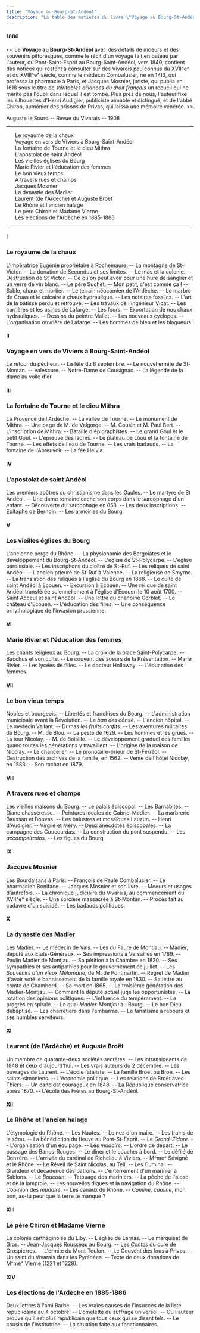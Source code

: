```yaml
---
title: "Voyage au Bourg-St-Andéol"
description: "La table des matières du livre \"Voyage au Bourg-St-Andéol\" du Docteur Francus (Albin Mazon) publié en 1886 par l'Imprimerie du Patriote de Privas"
---
```


#### 1886

<< Le **Voyage au Bourg-St-Andéol** avec des détails de
moeurs et des souvenirs pittoresques, comme le récit d'un voyage
fait en bateau par l'auteur, du Pont-Saint-Esprit au Bourg-Saint-Andéol,
vers 1840, contient des notices qui restent à
consulter sur des Vivarois peu connus du XVII^e^ et du XVIII^e^
siècle, comme le médecin Combalusier, né en 1713, qui professa
la pharmacie à Paris, et Jacques Mosnier, juriste, qui publia en
1618 sous le titre de _Véritables alliances du droit français_ un
recueil qui ne mérite pas l'oubli dans lequel il est tombé. Plus
près de nous, l'auteur fixe les silhouettes d'Henri Audigier,
publiciste aimable et distingué, et de l'abbé Chiron, aumônier
des prisons de Privas, qui laissa une mémoire vénérée. >>

<div class="end">

Auguste le Sourd -- Revue du Vivarais -- 1908

</div>

<hr class="basic">

<div id="toc">

1. Le royaume de la chaux
1. Voyage en vers de Viviers à Bourg-Saint-Andéol
1. La fontaine de Tourne et le dieu Mithra
1. L'apostolat de saint Andéol
1. Les vieilles églises du Bourg
1. Marie Rivier et l'éducation des femmes
1. Le bon vieux temps
1. A travers rues et champs
1. Jacques Mosnier
1. La dynastie des Madier
1. Laurent (de l'Ardèche) et Auguste Broët
1. Le Rhône et l'ancien halage
1. Le père Chiron et Madame Vierne
1. Les élections de l'Ardèche en 1885-1886

</div>

<hr class="basic">

#### I

### Le royaume de la chaux

<div class="tltr">

L'impératrice Eugénie propriétaire à Rochemaure. -- La montagne de St-Victor. --
La donation de Secundus et ses limites. -- Le mas et la colonie. -- Destruction
de St Victor. -- Ce qu'on peut avoir pour une hure de sanglier et un verre de
vin blanc. -- Le père Suchet. -- Mon petit, c'est comme ça ! -- Sable, chaux et
mortier. -- Le terrain néocomien de l'Ardèche. -- Le marbre de Cruas et le
calcaire à chaux hydraulique. -- Les notaires fossiles. -- L'art de la bâtisse
perdu et retrouvé. -- Les travaux de l'ingénieur Vicat. -- Les carrières et les
usines de Lafarge. -- Les fours. -- Exportation de nos chaux hydrauliques. --
Dessins du peintre Mallet. -- Les nouveaux cyclopes. -- L'organisation ouvrière
de Lafarge. -- Les hommes de bien et les blagueurs.

</div>

#### II

### Voyage en vers de Viviers à Bourg-Saint-Andéol

<div class="tltr">

Le retour du pêcheur. -- La fête du 8 septembre. -- Le nouvel ermite de
St-Montan. -- Valescure. -- Notre-Dame de Cousignac. -- La légende de la dame au
voile d'or.

</div>

#### III

### La fontaine de Tourne et le dieu Mithra

<div class="tltr">

La Provence de l'Ardèche. -- La vallée de Tourne. -- Le monument de Mithra. --
Une page de M. de Valgorge. -- M. Cousin et M. Paul Bert. -- L'inscription de
Mithra. -- Bataille d'épigraphistes. -- Le grand Goul et le petit Goul. --
L'épreuve des ladres. -- Le plateau de Lôou et la fontaine de Tourne. -- Les
effets de l'eau de Tourne. -- Les vrais badauds. -- La fontaine de l'Abreuvoir.
-- La fée Helvia.

</div>


#### IV

### L'apostolat de saint Andéol

<div class="tltr">

Les premiers apôtres du christianisme dans les Gaules. -- Le martyre de St
Andéol. -- Une dame romaine cache son corps dans le sarcophage d'un enfant. --
Découverte du sarcophage en 858. -- Les deux inscriptions. -- Epitaphe de
Bernoin. -- Les armoiries du Bourg.

</div>

#### V

### Les vieilles églises du Bourg

<div class="tltr">

L'ancienne berge du Rhône. -- La physionomie des Bergoïates et le développement
du Bourg-St-Andéol. -- L'église de St-Polycarpe. -- L'église paroissiale. -- Les
inscriptions du cloître de St-Ruf. -- Les reliques de saint Andéol. -- L'ancien
prieuré de St-Ruf à Valence. -- La religieuse de Smyrne. -- La translation des
reliques à l'église du Bourg en 1868. -- Le culte de saint Andéol à Ecouen. --
Excursion à Ecouen. -- Une relique de saint Andéol transférée solennellement à
l'église d'Ecouen le 10 août 1700. -- Saint Acceul et saint Andéol. -- Une
lettre du chanoine Corblet. -- Le château d'Ecouen. -- L'éducation des filles.
-- Une conséquence ornythologique de l'invasion prussienne.

</div>

#### VI

### Marie Rivier et l'éducation des femmes

<div class="tltr">

Les chants religieux au Bourg. -- La croix de la place Saint-Polycarpe. --
Bacchus et son culte. -- Le couvent des soeurs de la Présentation. -- Marie
Rivier. -- Les lycées de filles. -- Le docteur Holloway. -- L'éducation des
femmes.

</div>

#### VII

### Le bon vieux temps

<div class="tltr">

Nobles et bourgeois. -- Libertés et franchises du Bourg. -- L'administration
municipale avant la Révolution. -- Le _ban des cônsé_. -- L'ancien hôpital. --
Le médecin Vallant. -- Dumas _les fruits confits_. -- Les aventures militaires
du Bourg. -- M. de Blou. -- La peste de 1629. -- Les hommes et les grues. -- La
tour Nicolay. -- M. de Boislile. -- Le développement graduel des familles quand
toutes les générations y travaillent. -- L'origine de la maison de Nicolay. --
Le chancelier. -- Le pronotaire-prieur de St-Ferréol. -- Destruction des
archives de la famille, en 1562. -- Vente de l'hôtel Nicolay, en 1583. -- Son
rachat en 1879.

</div>

#### VIII

### A travers rues et champs

<div class="tltr">

Les vieilles maisons du Bourg. -- Le palais épiscopal. -- Les Barnabites. --
Diane chasseresse. -- Peintures locales de Gabriel Madier. -- La marbrerie
Baussan et Bouvas. -- Les balustres et mosaïques Lauzun. -- Henri d'Audigier. --
Virgile et Méry. -- Deux anecdotes épiscopales. -- La campagne des Coucourdas.
-- La construction du pont suspendu. -- Les _accampeirados_. -- Les figues du
Bourg.

</div>

#### IX

### Jacques Mosnier

<div class="tltr">

Les Bourdaisans à Paris. -- François de Paule Combalusier. -- Le pharmacien
Boniface. -- Jacques Mosnier et son livre. -- Moeurs et usages d'autrefois. --
La chronique judiciaire du Vivarais, au commencement du XVII^e^ siècle. -- Une
sorcière massacrée à St-Montan. -- Procès fait au cadavre d'un suicidé. -- Les
badauds politiques.

</div>

#### X

### La dynastie des Madier

<div class="tltr">

Les Madier. -- Le médecin de Vals. -- Les du Faure de Montjau. -- Madier, député
aux Etats-Généraux. -- Ses impressions à Versailles en 1789. -- Paulin Madier de
Montjau. -- Sa pétition à la Chambre en 1820. -- Ses sympathies et ses
antipathies pour le gouvernement de juillet. -- Les _Souvenirs d'un vieux
Mélomane_, de M. de Pontmartin. -- Regret de Madier d'avoir voté le bannissement
de la famille royale en 1830. -- Sa lettre au comte de Chambord. -- Sa mort en
1865. -- La troisième génération des Madier-Montjau. -- Comment le député actuel
juge les opportunistes. -- La rotation des opinions politiques. -- L'influence
du tempérament. -- Le progrès en spirale. -- Le quai _Madier-Montjau_ au Bourg.
-- Le bon Dieu débaptisé. -- Les charretiers dans l'embarras. -- Le fanatisme à
rebours et ses humbles serviteurs.

</div>

#### XI

### Laurent (de l'Ardèche) et Auguste Broët

<div class="tltr">

Un membre de quarante-deux sociétés secrètes. -- Les intransigeants de 1848 et
ceux d'aujourd'hui. -- Les vrais auteurs du 2 décembre. -- Les ouvrages de
Laurent. -- L'école fataliste. -- La famille Broët ou Broé. -- Les
saints-simoniens. -- L'économie politique. -- Les relations de Broët avec
Thiers. -- Un candidat courageux en 1848. -- La République conservatrice après
1870. -- L'école des Frères au Bourg-St-Andéol.

</div>

#### XII

### Le Rhône et l'ancien halage

<div class="tltr">

L'étymologie du Rhône. -- Les Nautes. -- Le nez d'un maire. -- Les trains de la
_sâou_. -- La bénédiction du fleuve au Pont-St-Esprit. -- Le _Grand-Zidore_. --
L'organisation d'un équipage. -- Les _mudaîré_. -- L'ordre de départ. -- Le
passage des Bancs-Rouges. -- Le dîner et le coucher à bord. -- Le défilé de
Donzère. -- L'arrivée du cardinal de Richelieu à Viviers. -- M^me^ Sévigné et le
Rhône. -- Le Réveil de Saint Nicolas, au Teil. -- Les Cuminal. -- Grandeur et
décadence des patrons. -- L'enterrement d'un marinier à Sablons. -- Le
_Boucoun_. -- Tatouage des mariniers. -- La pêche de l'alose et de la lamproie.
-- Les nouvelles digues et la navigation du Rhône. -- L'opinion des _mudaîré_.
-- Les canaux du Rhône. -- _Camine, camine_, mon bon, as-tu peur que la terre te
manque ?

</div>

#### XIII

### Le père Chiron et Madame Vierne

<div class="tltr">

La colonie carthaginoise du Liby. -- L'église de Larnas. -- Le marquisat de
Gras. -- Jean-Jacques Rousseau au Bourg. -- Les _Contes_ du curé de Grospierres.
-- L'ermite du Mont-Toulon. -- Le Couvent des fous à Privas. -- Un saint du
Vivarais dans les Pyrénées. -- Texte de deux donations de M^me^ Vierne (1221 et
1228).

</div>

#### XIV

### Les élections de l'Ardèche en 1885-1886

<div class="tltr">

Deux lettres à l'ami Barbe. -- Les vraies causes de l'insuccès de la liste
républicaine au 4 octobre. -- L'omelette du suffrage universel. -- Où l'auteur
prouve qu'il est plus républicain que tous ceux qui se disent tels. -- Le cousin
de l'institutrice. -- La situation faite aux fonctionnaires.

</div>

